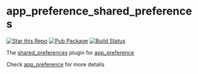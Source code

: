 # app_preference_shared_preferences

[![Star this Repo](https://img.shields.io/github/stars/timnew/app_preference)](https://github.com/timnew/app_preference)
[![Pub Package](https://img.shields.io/pub/v/app_preference_shared_preferences)](https://pub.dev/packages/app_preference_shared_preferences)
[![Build Status](https://img.shields.io/github/actions/workflow/status/timnew/app_preference/test.yml)](https://github.com/timnew/app_preference/actions/workflows/test.yml)

The [shared_preferences] plugin for [app_preference]

Check [app_preference] for more details

[app_preference]: https://pub.dev/packages/app_preference
[shared_preferences]: https://pub.dev/packages/shared_preferences
